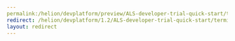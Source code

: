 ```yaml
---
permalink:/helion/devplatform/preview/ALS-developer-trial-quick-start/termination/ 
redirect: /helion/devplatform/1.2/ALS-developer-trial-quick-start/termination/
layout: redirect
---
```

<!--PUBLISHED-->


<!--
Instructions:
permalink = The deprecated URL that you want to redirect to a new URL.
redirect  = The new URL.
Give your file the same name as the file that you are redirecting to.

Change UNDER REVISION as appropriate for your situation.

Remove the "publish:false" line from the header; it's only here to prevent this example from being built.
-->

